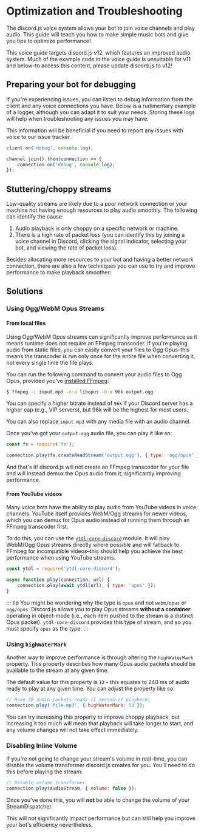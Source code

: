 # Optimization and Troubleshooting

<branch version="11.x">

The discord.js voice system allows your bot to join voice channels and play audio. This guide will teach you how to make simple music bots and give you tips to optimize performance!

This voice guide targets discord.js v12, which features an improved audio system. Much of the example code in the voice guide is unsuitable for v11 and below–to access this content, please update discord.js to v12! 

</branch>
<branch version="12.x">

## Preparing your bot for debugging

If you're experiencing issues, you can listen to debug information from the client and any voice connections you have. Below is a rudimentary example of a logger, although you can adapt it to suit your needs. Storing these logs will help when troubleshooting any issues you may have.

This information will be beneficial if you need to report any issues with voice to our issue tracker.

```js
client.on('debug', console.log);

channel.join().then(connection => {
	connection.on('debug', console.log);
});
```

## Stuttering/choppy streams

Low-quality streams are likely due to a poor network connection or your machine not having enough resources to play audio smoothly. The following can identify the cause:

1. Audio playback is only choppy on a specific network or machine.
2. There is a high rate of packet loss (you can identify this by joining a voice channel in Discord, clicking the signal indicator, selecting your bot, and viewing the rate of packet loss).

Besides allocating more resources to your bot and having a better network connection, there are also a few techniques you can use to try and improve performance to make playback smoother:

## Solutions

### Using Ogg/WebM Opus Streams

#### From local files

Using Ogg/WebM Opus streams can significantly improve performance as it means runtime does not require an FFmpeg transcoder. If you're playing audio from static files, you can easily convert your files to Ogg Opus–this means the transcoder is run only once for the entire file when converting it, not every single time the file plays.

You can run the following command to convert your audio files to Ogg Opus, provided you've [installed FFmpeg](/voice/#installing-dependencies):

```bash
$ ffmpeg -i input.mp3 -c:a libopus -b:a 96k output.ogg
```

You can specify a higher bitrate instead of `96k` if your Discord server has a higher cap (e.g., VIP servers), but 96k will be the highest for most users.

You can also replace `input.mp3` with any media file with an audio channel.

Once you've got your `output.ogg` audio file, you can play it like so:

```js
const fs = require('fs');

connection.play(fs.createReadStream('output.ogg'), { type: 'ogg/opus' });
```

And that's it! discord.js will not create an FFmpeg transcoder for your file and will instead demux the Opus audio from it, significantly improving performance.

#### From YouTube videos

Many voice bots have the ability to play audio from YouTube videos in voice channels. YouTube itself provides WebM/Ogg streams for newer videos, which you can demux for Opus audio instead of running them through an FFmpeg transcoder first.

To do this, you can use the [`ytdl-core-discord`](https://github.com/amishshah/ytdl-core-discord) module. It will play WebM/Ogg Opus streams directly where possible and will fallback to FFmpeg for incompatible videos–this should help you achieve the best performance when using YouTube streams.

```js
const ytdl = require('ytdl-core-discord');

async function play(connection, url) {
	connection.play(await ytdl(url), { type: 'opus' });
}
```

::: tip
You might be wondering why the type is `opus` and not `webm/opus` or `ogg/opus`. Discord.js allows you to play Opus streams **without a container** operating in object-mode (i.e., each item pushed to the stream is a distinct Opus packet). `ytdl-core-discord` provides this type of stream, and so you must specify `opus` as the type.
:::

### Using `highWaterMark`

Another way to improve performance is through altering the `highWaterMark` property. This property describes how many Opus audio packets should be available to the stream at any given time.

The default value for this property is `12` - this equates to 240 ms of audio ready to play at any given time. You can adjust the property like so:

```js
// Have 50 audio packets ready (1 second of playback)
connection.play('file.mp3', { highWaterMark: 50 });
```

You can try increasing this property to improve choppy playback, but increasing it too much will mean that playback will take longer to start, and any volume changes will not take effect immediately. 

### Disabling Inline Volume

If you're not going to change your stream's volume in real-time, you can disable the volume transformer discord.js creates for you. You'll need to do this before playing the stream:

```js
// Disable volume transformer
connection.play(audioStream, { volume: false });
```

Once you've done this, you will **not** be able to change the volume of your StreamDispatcher.

This will not significantly impact performance but can still help you improve your bot's efficiency nevertheless.

</branch>
